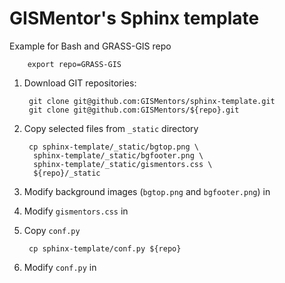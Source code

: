 GISMentor's Sphinx template
===========================

Example for Bash and GRASS-GIS repo

        export repo=GRASS-GIS

1. Download GIT repositories:

        git clone git@github.com:GISMentors/sphinx-template.git
        git clone git@github.com:GISMentors/${repo}.git

2. Copy selected files from `_static` directory

        cp sphinx-template/_static/bgtop.png \
         sphinx-template/_static/bgfooter.png \
         sphinx-template/_static/gismentors.css \
         ${repo}/_static

3. Modify background images (`bgtop.png` and `bgfooter.png`) in <repo>

4. Modify `gismentors.css` in <repo>

5. Copy `conf.py`

        cp sphinx-template/conf.py ${repo}

6. Modify `conf.py` in <repo>
